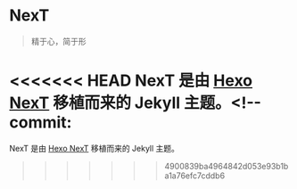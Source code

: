 # NexT

> 精于心，简于形

<<<<<<< HEAD
NexT 是由 [Hexo NexT](https://github.com/iissnan/hexo-theme-next) 移植而来的 Jekyll 主题。<!--commit:
=======
NexT 是由 [Hexo NexT](https://github.com/iissnan/hexo-theme-next) 移植而来的 Jekyll 主题。<!--commit: f951075d9b739d26b42472431995fa68d08796aa-->
>>>>>>> 4900839ba4964842d053e93b1ba1a76efc7cddb6
